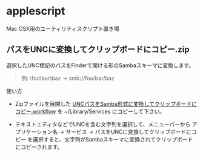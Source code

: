 applescript
===========

Mac OSX用のユーティリティスクリプト置き場


パスをUNCに変換してクリップボードにコピー.zip
---------------------------------------------

選択したUNC標記のパスをFinderで開ける形のSambaスキーマに変換します。

> 例:
> \\foo\bar\baz  ->  smb://foo/bar/baz

使い方

* Zipファイルを展開した [UNCパスをSamba形式に変換してクリップボードにコピー.workflow](https://github.com/comoc/applescript/blob/master/%E3%83%8F%E3%82%9A%E3%82%B9%E3%82%92UNC%E3%81%AB%E5%A4%89%E6%8F%9B%E3%81%97%E3%81%A6%E3%82%AF%E3%83%AA%E3%83%83%E3%83%95%E3%82%9A%E3%83%9B%E3%82%99%E3%83%BC%E3%83%88%E3%82%99%E3%81%AB%E3%82%B3%E3%83%92%E3%82%9A%E3%83%BC.zip) を ~/Library/Services にコピーして下さい。

* テキストエディタなどでUNCを含む文字列を選択して、メニューバーから アプリケーション名 -> サービス -> パスをUNCに変換してクリップボードにコピー を選択すると、文字列がSambaスキーマに変換されてクリップボードにコピーされます。
